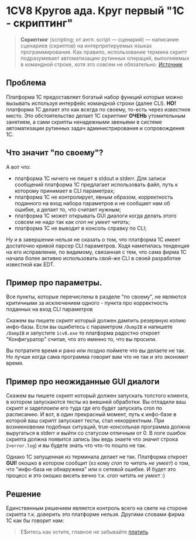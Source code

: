 # 1CV8 Кругов ада. Круг первый "1С - скриптинг"

> **Скриптинг** (scripting; от англ. script — сценарий) — написание сценариев (скриптов)
на интерпретируемых языках программирования. Как правило, использование термина скрипт
подразумевает автоматизацию рутинных операций, выполняемых в командной строке,
хотя это совсем не обязательно. [Источник](http://xgu.ru/wiki/Скриптинг)

## Проблема

Платформа 1С предоставляет богатый набор функций которые можно вызывать
используя интерфейс командной строки (далее CLI). **НО!** платформа 1C делает
это как всегда по своему, то-есть через известное место. Это обстоятельство
делает 1С скриптинг **ОЧЕНЬ** утомительным занятием, а сами скрипты ненадежными
звеньями в системе автоматизации рутинных задач администрирования и
сопровождения 1С.

## Что значит "по своему"?

А вот что:
- платформа 1С ничего не пишет в stdout и stderr. Для записи сообщений платформа
1С предлагает использовать файл, путь к которому принимает в CLI параметрах;
- платформа 1С не контролирует, явным образом, корректность поданного на вход
набора параметров и не сообщает нам об ошибке, а делает то, что считает нужным;
- платформа 1С может открывать GUI диалоги когда делать этого совсем не надо
так как _cron не умеет читать_;
- платформа 1С не выводит в консоль справку по CLI;

Ну и в завершении нельзя не сказать о том, что платформа 1С имеет достаточно кривой
парсер CLI параметров. Ходя наметилась тенденция на его исправление, по
видимому, связанная с тем, что сама фирма 1С начала более активно использовать
свой-же CLI в своей разработке известной как EDT.

## Пример про параметры.

Все пункты, которые перечислены в разделе "по своему", не являются критичными за
исключением одного - пункта про корректность поданных на вход CLI параметров

Скажем вы пишете скрипт который должен дампить резервную копию
инфо-базы. Если вы ошибетесь с параметром `/DumpIB` и напишете `/DampIB` и
запустите `1cv8.exe` то платформа радостно откроет "Конфигуратор" считая, что
это именно то, что вы просили.

Вы потратите время и рано или поздно поймете что вы делаете не так. Но лучше
когда сама программа говорит вам что не так и это экономит время.

## Пример про неожиданные GUI диалоги

Скажем вы пишете скрипт который должен запускать толстого клиента, в котором
запускаются тесты из внешней обработки. Вы отладили ваш скрипт и задеплоили его
туда где его будет запускать cron по расписанию. И вот, в один прекрасный
момент, путь к инфо-базе в которой ваш скрипт запускает тесты, стал
некорректным. При возникновении подобных ситуаций, true-консольная программа
должна выругаться в stderr и выйти со статусом отличным от 0. В логе ошибок
скрипта должна появится запись (вы ведь знаете что значит строка `2>error.log`)
и вы будете знать что что-то пошло не так.

Однако 1С запущенная из терминала делает не так. Платформа откроет **GUI!**
окошко в котором сообщит (хз кому _cron то читать не умеет_) о том,
что "инфо-база не обнаружена" или о сетевой ошибке. И будет
это процесс и это окошко висеть вечно т.к. _cron читать не умеет_ :)

## Решение

Единственным решением является контроль всего на свете на стороне скрипта т.к.
доверить это платформе нельзя. Другими словами фирма 1С как бы говорит нам:

> Е$итесь как хотите, главное  не забывайте [платить](/articles/круг_второй_жлобство.md)

